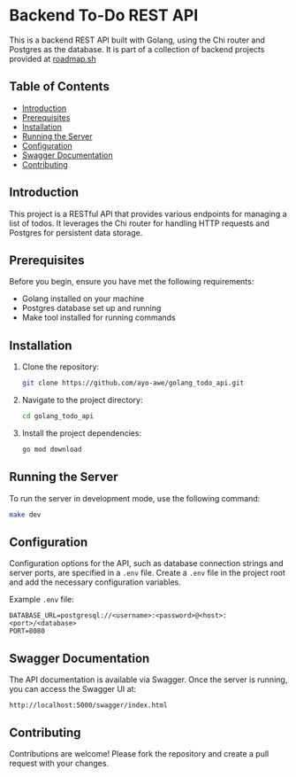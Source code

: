# Backend To-Do REST API

This is a backend REST API built with Golang, using the Chi router and Postgres as the database. It is part of a collection of backend projects provided at [roadmap.sh](https://roadmap.sh/backend/project-ideas#2-to-do-list-api)

## Table of Contents

- [Introduction](#introduction)
- [Prerequisites](#prerequisites)
- [Installation](#installation)
- [Running the Server](#running-the-server)
- [Configuration](#configuration)
- [Swagger Documentation](#swagger-documentation)
- [Contributing](#contributing)

## Introduction

This project is a RESTful API that provides various endpoints for managing a list of todos. It leverages the Chi router for handling HTTP requests and Postgres for persistent data storage.

## Prerequisites

Before you begin, ensure you have met the following requirements:

- Golang installed on your machine
- Postgres database set up and running
- Make tool installed for running commands

## Installation

1. Clone the repository:
   ```sh
   git clone https://github.com/ayo-awe/golang_todo_api.git
   ```
2. Navigate to the project directory:
   ```sh
   cd golang_todo_api
   ```
3. Install the project dependencies:
   ```sh
   go mod download
   ```

## Running the Server

To run the server in development mode, use the following command:

```sh
make dev
```

## Configuration

Configuration options for the API, such as database connection strings and server ports, are specified in a `.env` file. Create a `.env` file in the project root and add the necessary configuration variables.

Example `.env` file:

```env
DATABASE_URL=postgresql://<username>:<password>@<host>:<port>/<database>
PORT=8080
```

## Swagger Documentation

The API documentation is available via Swagger. Once the server is running, you can access the Swagger UI at:

```
http://localhost:5000/swagger/index.html
```

## Contributing

Contributions are welcome! Please fork the repository and create a pull request with your changes.
